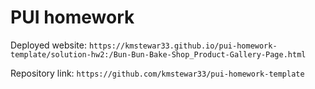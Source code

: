 # PUI homework

Deployed website: `https://kmstewar33.github.io/pui-homework-template/solution-hw2:/Bun-Bun-Bake-Shop_Product-Gallery-Page.html`

Repository link: `https://github.com/kmstewar33/pui-homework-template`
